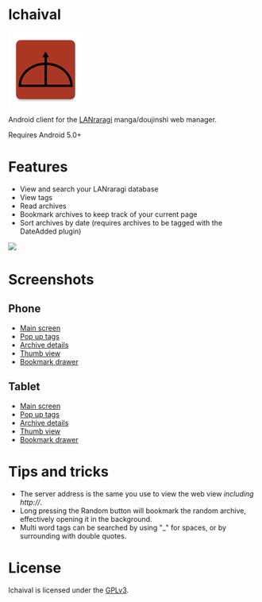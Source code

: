 # Ichaival
<img src="/app/src/main/ic_launcher-web.png?raw=true" alt="Icon" width=150/>

Android client for the [LANraragi](https://github.com/Difegue/LANraragi) manga/doujinshi web manager.

Requires Android 5.0+

# Features
* View and search your LANraragi database
* View tags
* Read archives
* Bookmark archives to keep track of your current page
* Sort archives by date (requires archives to be tagged with the DateAdded plugin)

<a href="https://f-droid.org/repository/browse/?fdid=com.utazukin.ichaival">
  <img height="44" width="auto" src='https://upload.wikimedia.org/wikipedia/commons/0/0d/Get_it_on_F-Droid.svg'></img>
</a>

# Screenshots
## Phone
* [Main screen](https://user-images.githubusercontent.com/45130999/52095317-27802400-2588-11e9-99f2-68189754966b.png)
* [Pop up tags](https://user-images.githubusercontent.com/45130999/52095318-2818ba80-2588-11e9-8133-8a27afb9ab6e.png)
* [Archive details](https://user-images.githubusercontent.com/45130999/52095319-2818ba80-2588-11e9-8734-3884ec005ab5.png)
* [Thumb view](https://user-images.githubusercontent.com/45130999/55366124-e8624680-54d6-11e9-8ea5-105a8d6f2a7b.png)
* [Bookmark drawer](https://user-images.githubusercontent.com/45130999/55366150-fd3eda00-54d6-11e9-8f6f-78101fbf5b4a.png)

## Tablet
* [Main screen](https://user-images.githubusercontent.com/45130999/52095736-cb1e0400-2589-11e9-9da1-086c27ac6fe0.png)
* [Pop up tags](https://user-images.githubusercontent.com/45130999/52095737-cbb69a80-2589-11e9-95f4-97fe3583c5fb.png)
* [Archive details](https://user-images.githubusercontent.com/45130999/52095738-cbb69a80-2589-11e9-91d9-2b825fe4b445.png)
* [Thumb view](https://user-images.githubusercontent.com/45130999/55366143-f87a2600-54d6-11e9-9d25-f813d18d33a9.png)
* [Bookmark drawer](https://user-images.githubusercontent.com/45130999/55366138-f2844500-54d6-11e9-817d-8ee59b8419a6.png)

# Tips and tricks
* The server address is the same you use to view the web view *including http://*.
* Long pressing the Random button will bookmark the random archive, effectively opening it in the background.
* Multi word tags can be searched by using "_" for spaces, or by surrounding with double quotes.

# License
Ichaival is licensed under the [GPLv3](COPYING).

